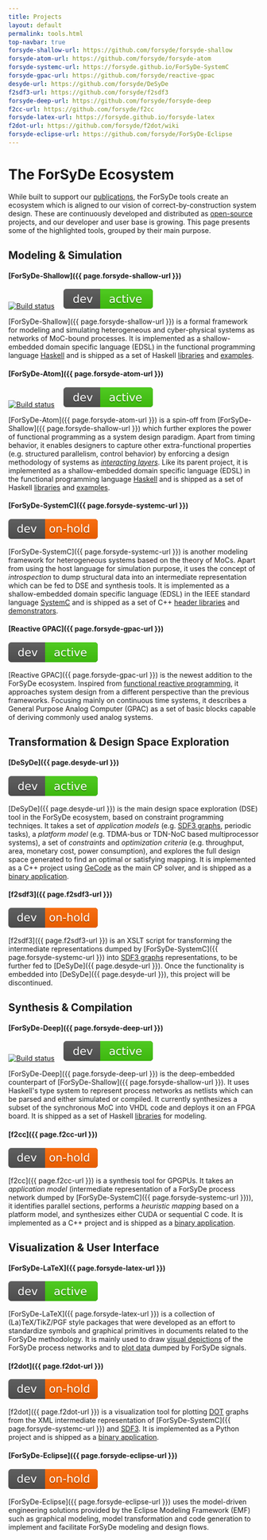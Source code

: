 ```yaml
---
title: Projects
layout: default
permalink: tools.html
top-navbar: true
forsyde-shallow-url: https://github.com/forsyde/forsyde-shallow
forsyde-atom-url: https://github.com/forsyde/forsyde-atom
forsyde-systemc-url: https://forsyde.github.io/ForSyDe-SystemC
forsyde-gpac-url: https://github.com/forsyde/reactive-gpac
desyde-url: https://github.com/forsyde/DeSyDe
f2sdf3-url: https://github.com/forsyde/f2sdf3
forsyde-deep-url: https://github.com/forsyde/forsyde-deep
f2cc-url: https://github.com/forsyde/f2cc
forsyde-latex-url: https://forsyde.github.io/forsyde-latex
f2dot-url: https://github.com/forsyde/f2dot/wiki
forsyde-eclipse-url: https://github.com/forsyde/ForSyDe-Eclipse
---
```


# The ForSyDe Ecosystem

While built to support our [publications](publications.html), the ForSyDe tools create an ecosystem which is aligned to our vision of correct-by-construction system design. These are continuously developed and distributed as [open-source](https://en.wikipedia.org/wiki/Open-source_software) projects, and our developer and user base is growing. This page presents some of the highlighted tools, grouped by their main purpose. 

## Modeling & Simulation

#### [ForSyDe-Shallow]({{ page.forsyde-shallow-url }})

<a href="https://travis-ci.org/forsyde/forsyde-shallow"><img src="https://travis-ci.org/forsyde/forsyde-shallow.svg?branch=master" alt="Build status"></a>&emsp; 
<a href="https://github.com/forsyde/forsyde-shallow"><img src="/assets/images/active.svg" alt="Development status"></a> 

[ForSyDe-Shallow]({{ page.forsyde-shallow-url }}) is a formal framework for modeling and simulating heterogeneous and cyber-physical systems as networks of MoC-bound processes. It is implemented as a shallow-embedded domain specific language (EDSL) in the functional programming language [Haskell](https://www.haskell.org/) and is shipped as a set of Haskell [libraries](https://github.com/forsyde/forsyde-shallow) and [examples](https://github.com/forsyde/forsyde-shallow-examples).

#### [ForSyDe-Atom]({{ page.forsyde-atom-url }})

<a href="https://travis-ci.org/forsyde/forsyde-atom"><img src="https://travis-ci.org/forsyde/forsyde-atom.svg?branch=master" alt="Build status"></a>&emsp; 
<a href="https://github.com/forsyde/forsyde-atom"><img src="/assets/images/active.svg" alt="Development status"></a> 

[ForSyDe-Atom]({{ page.forsyde-atom-url }}) is a spin-off from [ForSyDe-Shallow]({{ page.forsyde-shallow-url }}) which further explores the power of functional programming as a system design paradigm. Apart from timing behavior, it enables designers to capture other extra-functional properties (e.g. structured parallelism, control behavior) by enforcing a design methodology of systems as [*interacting layers*](https://forsyde.github.io/forsyde-latex/assets/svg/example-pictures-layered.svg). <!-- Each layer is an environment which captures the semantics of an extra-functional concern as a set of indivisible building blocks called *atoms*. Furthermore, it provides libraries of common building blocks in cyber-physical system design blocks, described as compositional *patterns* of atoms. -->
Like its parent project, it is implemented as a shallow-embedded domain specific language (EDSL) in the functional programming language [Haskell](https://www.haskell.org/) and is shipped as a set of Haskell [libraries](https://github.com/forsyde/forsyde-atom) and [examples](https://github.com/forsyde/forsyde-atom-examples).

#### [ForSyDe-SystemC]({{ page.forsyde-systemc-url }})

<!-- <a href="https://travis-ci.org/forsyde/forsyde-atom"><img src="https://travis-ci.org/forsyde/forsyde-atom.svg?branch=master" alt="Build status"></a>&emsp; --> 
<a href="https://github.com/forsyde/ForSyDe-SystemC"><img src="/assets/images/on-hold.svg" alt="Development status"></a> 

[ForSyDe-SystemC]({{ page.forsyde-systemc-url }}) is another modeling framework for heterogeneous systems based on the theory of MoCs. Apart from using the host language for simulation purpose, it uses the concept of *introspection* to dump structural data into an intermediate representation which can be fed to DSE and synthesis tools. It is implemented as a shallow-embedded domain specific language (EDSL) in the IEEE standard language [SystemC](http://www.accellera.org/downloads/standards/systemc) and is shipped as a set of C++ [header libraries](https://github.com/forsyde/ForSyDe-Systemc) and [demonstrators](https://github.com/forsyde/forsyde-systemc-demonstrators).

#### [Reactive GPAC]({{ page.forsyde-gpac-url }})

<!-- <a href="https://travis-ci.org/forsyde/forsyde-atom"><img src="https://travis-ci.org/forsyde/forsyde-atom.svg?branch=master" alt="Build status"></a>&emsp; --> 
<a href="https://github.com/forsyde/reactive-gpac"><img src="/assets/images/active.svg" alt="Development status"></a> 

[Reactive GPAC]({{ page.forsyde-gpac-url }}) is the newest addition to the ForSyDe ecosystem. Inspired from [functional reactive programming](https://en.wikipedia.org/wiki/Functional_reactive_programming), it approaches system design from a different perspective than the previous frameworks. Focusing mainly on continuous time systems, it describes a General Purpose Analog Computer (GPAC) as a set of basic blocks capable of deriving commonly used analog systems. 

## Transformation & Design Space Exploration

#### [DeSyDe]({{ page.desyde-url }})

<!-- <a href="https://travis-ci.org/forsyde/forsyde-atom"><img src="https://travis-ci.org/forsyde/forsyde-atom.svg?branch=master" alt="Build status"></a>&emsp;  -->
<a href="https://github.com/forsyde/DeSyDe"><img src="/assets/images/active.svg" alt="Development status"></a> 

[DeSyDe]({{ page.desyde-url }}) is the main design space exploration (DSE) tool in the ForSyDe ecosystem, based on constraint programming techniqes. It takes a set of *application models* (e.g. [SDF3 graphs](http://www.es.ele.tue.nl/sdf3/), periodic tasks), a *platform model* (e.g. TDMA-bus or TDN-NoC based multiprocessor systems), a set of *constraints* and *optimization criteria* (e.g. throughput, area, monetary cost, power consumption), and explores the full design space generated to find an optimal or satisfying mapping. It is implemented as a C++ project using [GeCode](http://www.gecode.org/) as the main CP solver, and is shipped as a [binary application](https://github.com/forsyde/DeSyDe).

#### [f2sdf3]({{ page.f2sdf3-url }})

<!-- <a href="https://travis-ci.org/forsyde/forsyde-atom"><img src="https://travis-ci.org/forsyde/forsyde-atom.svg?branch=master" alt="Build status"></a>&emsp; --> 
<a href="https://github.com/forsyde/f2sdf3"><img src="/assets/images/on-hold.svg" alt="Development status"></a> 

[f2sdf3]({{ page.f2sdf3-url }}) is an XSLT script for transforming the intermediate representations dumped by [ForSyDe-SystemC]({{ page.forsyde-systemc-url }}) into [SDF3 graphs](http://www.es.ele.tue.nl/sdf3/) representations, to be further fed to [DeSyDe]({{ page.desyde-url }}). Once the functionality is embedded into [DeSyDe]({{ page.desyde-url }}), this project will be discontinued.

## Synthesis & Compilation

#### [ForSyDe-Deep]({{ page.forsyde-deep-url }})

<a href="https://travis-ci.org/forsyde/forsyde-deep"><img src="https://travis-ci.org/forsyde/forsyde-deep.svg?branch=master" alt="Build status"></a>&emsp;
<a href="https://github.com/forsyde/forsyde-deep"><img src="/assets/images/active.svg" alt="Development status"></a> 

[ForSyDe-Deep]({{ page.forsyde-deep-url }}) is the deep-embedded counterpart of [ForSyDe-Shallow]({{ page.forsyde-shallow-url }}). It uses Haskell's type system to represent process networks as netlists which can be parsed and either simulated or compiled. It currently synthesizes a subset of the synchronous MoC into VHDL code and deploys it on an FPGA board. It is shipped as a set of Haskell [libraries](https://github.com/forsyde/forsyde-deep) for modeling. 

#### [f2cc]({{ page.f2cc-url }})

<!-- <a href="https://travis-ci.org/forsyde/forsyde-atom"><img src="https://travis-ci.org/forsyde/forsyde-atom.svg?branch=master" alt="Build status"></a>&emsp;  -->
<a href="https://github.com/forsyde/f2cc"><img src="/assets/images/on-hold.svg" alt="Development status"></a> 

[f2cc]({{ page.f2cc-url }}) is a synthesis tool for GPGPUs. It takes an *application model* (intermediate representation of a ForSyDe process network dumped by [ForSyDe-SystemC]({{ page.forsyde-systemc-url }})), it identifies parallel sections, performs a *heuristic mapping* based on a platform model, and synthesizes either CUDA or sequential C code. It is implemented as a C++ project and is shipped as a [binary application](https://github.com/forsyde/f2cc).

## Visualization & User Interface

#### [ForSyDe-LaTeX]({{ page.forsyde-latex-url }})

<!-- <a href="https://travis-ci.org/forsyde/forsyde-latex"><img src="https://travis-ci.org/forsyde/forsyde-latex.svg?branch=master" alt="Build status"></a>&emsp;  -->
<a href="https://github.com/forsyde/forsyde-latex"><img src="/assets/images/active.svg" alt="Development status"></a> 

[ForSyDe-LaTeX]({{ page.forsyde-latex-url }}) is a collection of (La)TeX/TikZ/PGF style packages that were developed as an effort to standardize symbols and graphical primitives in documents related to the ForSyDe methodology. It is mainly used to draw [visual depictions](https://forsyde.github.io/forsyde-latex/assets/svg/example-forsyde-tikz.svg) of the ForSyDe process networks and to [plot data](https://forsyde.github.io/forsyde-latex/assets/svg/example-forsyde-plot.svg) dumped by ForSyDe signals. 

#### [f2dot]({{ page.f2dot-url }})

<!-- <a href="https://travis-ci.org/forsyde/f2dot"><img src="https://travis-ci.org/forsyde/f2dot.svg?branch=master" alt="Build status"></a>&emsp;  -->
<a href="https://github.com/forsyde/f2dot"><img src="/assets/images/on-hold.svg" alt="Development status"></a> 

[f2dot]({{ page.f2dot-url }}) is a visualization tool for plotting [DOT](https://en.wikipedia.org/wiki/DOT_(graph_description_language)) graphs from the XML intermediate representation of [ForSyDe-SystemC]({{ page.forsyde-systemc-url }}) and [SDF3](http://www.es.ele.tue.nl/sdf3/). It is implemented as a Python project and is shipped as a [binary application](https://github.com/forsyde/f2dot).

#### [ForSyDe-Eclipse]({{ page.forsyde-eclipse-url }})

<!-- <a href="https://travis-ci.org/forsyde/forsyde-eclipse"><img src="https://travis-ci.org/forsyde/forsyde-eclipse.svg?branch=master" alt="Build status"></a>&emsp; --> 
<a href="https://github.com/forsyde/ForSyDe-Eclipse"><img src="/assets/images/on-hold.svg" alt="Development status"></a> 

[ForSyDe-Eclipse]({{ page.forsyde-eclipse-url }}) uses the model-driven engineering solutions provided by the Eclipse Modeling Framework (EMF) such as graphical modeling, model transformation and code generation to implement and facilitate ForSyDe modeling and design flows.
